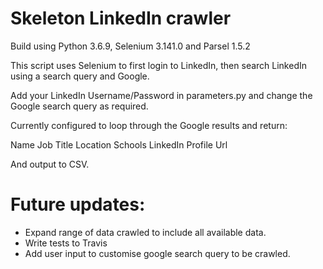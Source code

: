 # Skeleton LinkedIn crawler

Build using Python 3.6.9, Selenium 3.141.0 and Parsel 1.5.2

This script uses Selenium to first login to LinkedIn, then search LinkedIn using a search query and Google.

Add your LinkedIn Username/Password in parameters.py and change the Google search query as required.

Currently configured to loop through the Google results and return:

Name 
Job Title
Location
Schools
LinkedIn Profile Url

And output to CSV.

# Future updates:

- Expand range of data crawled to include all available data.
- Write tests to Travis
- Add user input to customise google search query to be crawled.

